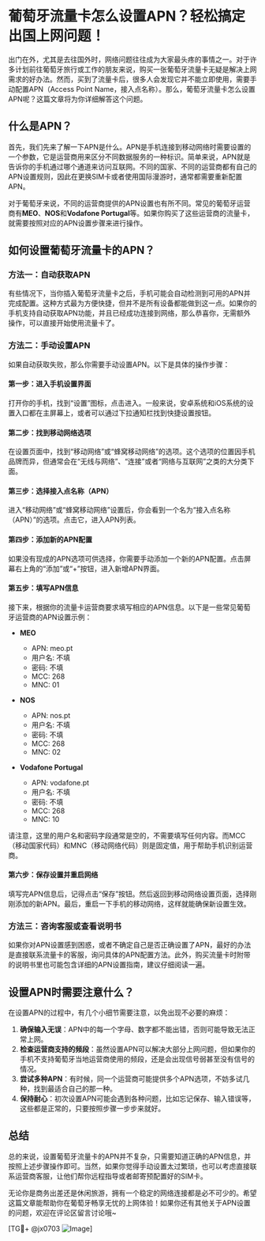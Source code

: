 # 葡萄牙流量卡怎么设置APN？轻松搞定出国上网问题！

出门在外，尤其是去往国外时，网络问题往往成为大家最头疼的事情之一。对于许多计划前往葡萄牙旅行或工作的朋友来说，购买一张葡萄牙流量卡无疑是解决上网需求的好办法。然而，买到了流量卡后，很多人会发现它并不能立即使用，需要手动配置APN（Access Point Name，接入点名称）。那么，葡萄牙流量卡怎么设置APN呢？这篇文章将为你详细解答这个问题。

## 什么是APN？

首先，我们先来了解一下APN是什么。APN是手机连接到移动网络时需要设置的一个参数，它是运营商用来区分不同数据服务的一种标识。简单来说，APN就是告诉你的手机通过哪个通道来访问互联网。不同的国家、不同的运营商都有自己的APN设置规则，因此在更换SIM卡或者使用国际漫游时，通常都需要重新配置APN。

对于葡萄牙来说，不同的运营商提供的APN设置也有所不同。常见的葡萄牙运营商有**MEO**、**NOS**和**Vodafone Portugal**等。如果你购买了这些运营商的流量卡，就需要按照对应的APN设置步骤来进行操作。

## 如何设置葡萄牙流量卡的APN？

### 方法一：自动获取APN

有些情况下，当你插入葡萄牙流量卡之后，手机可能会自动检测到可用的APN并完成配置。这种方式最为方便快捷，但并不是所有设备都能做到这一点。如果你的手机支持自动获取APN功能，并且已经成功连接到网络，那么恭喜你，无需额外操作，可以直接开始使用流量卡了。

### 方法二：手动设置APN

如果自动获取失败，那么你需要手动设置APN。以下是具体的操作步骤：

#### 第一步：进入手机设置界面
打开你的手机，找到“设置”图标，点击进入。一般来说，安卓系统和iOS系统的设置入口都在主屏幕上，或者可以通过下拉通知栏找到快捷设置按钮。

#### 第二步：找到移动网络选项
在设置页面中，找到“移动网络”或“蜂窝移动网络”的选项。这个选项的位置因手机品牌而异，但通常会在“无线与网络”、“连接”或者“网络与互联网”之类的大分类下面。

#### 第三步：选择接入点名称（APN）
进入“移动网络”或“蜂窝移动网络”设置后，你会看到一个名为“接入点名称（APN）”的选项。点击它，进入APN列表。

#### 第四步：添加新的APN配置
如果没有现成的APN选项可供选择，你需要手动添加一个新的APN配置。点击屏幕右上角的“添加”或“+”按钮，进入新增APN界面。

#### 第五步：填写APN信息
接下来，根据你的流量卡运营商要求填写相应的APN信息。以下是一些常见葡萄牙运营商的APN设置示例：

- **MEO**
  - APN: meo.pt
  - 用户名: 不填
  - 密码: 不填
  - MCC: 268
  - MNC: 01

- **NOS**
  - APN: nos.pt
  - 用户名: 不填
  - 密码: 不填
  - MCC: 268
  - MNC: 02

- **Vodafone Portugal**
  - APN: vodafone.pt
  - 用户名: 不填
  - 密码: 不填
  - MCC: 268
  - MNC: 10

请注意，这里的用户名和密码字段通常是空的，不需要填写任何内容。而MCC（移动国家代码）和MNC（移动网络代码）则是固定值，用于帮助手机识别运营商。

#### 第六步：保存设置并重启网络
填写完APN信息后，记得点击“保存”按钮。然后返回到移动网络设置页面，选择刚刚添加的新APN。最后，重启一下手机的移动网络，这样就能确保新设置生效。

### 方法三：咨询客服或查看说明书

如果你对APN设置感到困惑，或者不确定自己是否正确设置了APN，最好的办法是直接联系流量卡的客服，询问具体的APN配置方法。此外，购买流量卡时附带的说明书里也可能包含详细的APN设置指南，建议仔细阅读一遍。

## 设置APN时需要注意什么？

在设置APN的过程中，有几个小细节需要注意，以免出现不必要的麻烦：

1. **确保输入无误**：APN中的每一个字母、数字都不能出错，否则可能导致无法正常上网。
2. **检查运营商支持的频段**：虽然设置APN可以解决大部分上网问题，但如果你的手机不支持葡萄牙当地运营商使用的频段，还是会出现信号弱甚至没有信号的情况。
3. **尝试多种APN**：有时候，同一个运营商可能提供多个APN选项，不妨多试几种，找到最适合自己的那一种。
4. **保持耐心**：初次设置APN可能会遇到各种问题，比如忘记保存、输入错误等，这些都是正常的，只要按照步骤一步步来就好。

## 总结

总的来说，设置葡萄牙流量卡的APN并不复杂，只需要知道正确的APN信息，并按照上述步骤操作即可。当然，如果你觉得手动设置太过繁琐，也可以考虑直接联系运营商客服，让他们帮你远程指导或者邮寄预配置好的SIM卡。

无论你是商务出差还是休闲旅游，拥有一个稳定的网络连接都是必不可少的。希望这篇文章能帮助你在葡萄牙畅享无忧的上网体验！如果你还有其他关于APN设置的问题，欢迎在评论区留言讨论哦~

[TG💪+ @jx0703 ![Image](https://github.com/user-attachments/assets/dbca1d08-cadb-493c-b0ec-ad6f7a83f270)]